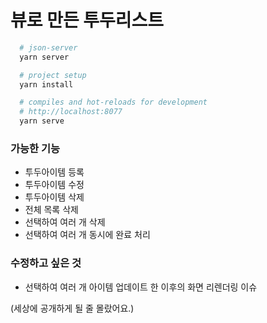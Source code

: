 # 뷰로 만든 투두리스트

```powerShell
  # json-server
  yarn server

  # project setup
  yarn install

  # compiles and hot-reloads for development
  # http://localhost:8077
  yarn serve
```

### 가능한 기능

- 투두아이템 등록
- 투두아이템 수정
- 투두아이템 삭제
- 전체 목록 삭제
- 선택하여 여러 개 삭제
- 선택하여 여러 개 동시에 완료 처리

### 수정하고 싶은 것

- 선택하여 여러 개 아이템 업데이트 한 이후의 화면 리렌더링 이슈

(세상에 공개하게 될 줄 몰랐어요.)

